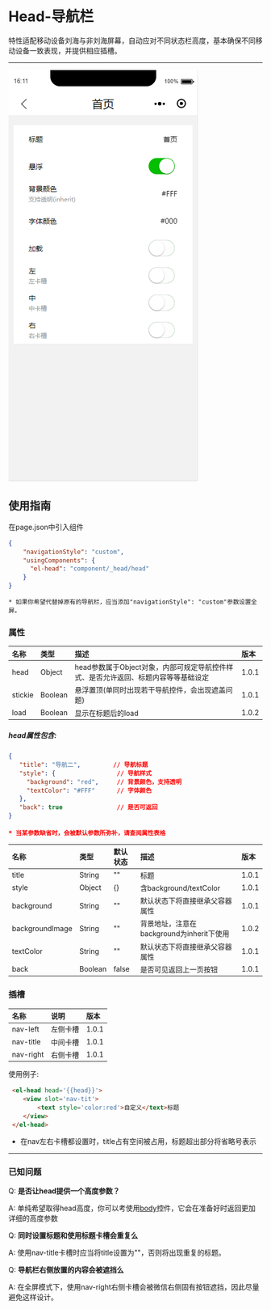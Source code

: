 # Head-导航栏

特性适配移动设备刘海与非刘海屏幕，自动应对不同状态栏高度，基本确保不同移动设备一致表现，并提供相应插槽。

---

![](/assets/head01.png)

## 使用指南

在page.json中引入组件

```json
{
    "navigationStyle": "custom",
    "usingComponents": {
      "el-head": "component/_head/head"
    }
}
```

```
* 如果你希望代替掉原有的导航栏，应当添加"navigationStyle": "custom"参数设置全屏。
```

### 属性

| 名称 | 类型 | 描述 | 版本 |
| :--- | :--- | :--- | :--- |
| head | Object | head参数属于Object对象，内部可规定导航控件样式、是否允许返回、标题内容等等基础设定 | 1.0.1 |
| stickie | Boolean | 悬浮置顶\(单同时出现若干导航控件，会出现遮盖问题\) | 1.0.1 |
| load | Boolean | 显示在标题后的load | 1.0.2 |

##### head属性包含:

```json
{
   "title": "导航二",         // 导航标题
   "style": {                 // 导航样式
     "background": "red",     // 背景颜色，支持透明
     "textColor": "#FFF"      // 字体颜色
   },
   "back": true               // 是否可返回
}

* 当某参数缺省时，会被默认参数所弥补，请查阅属性表格
```

| 名称 | 类型 | 默认状态 | 描述 | 版本 |
| :--- | :--- | :--- | :--- | :--- |
| title | String | "" | 标题 | 1.0.1 |
| style | Object | {} | 含background/textColor | 1.0.1 |
| background | String | "" | 默认状态下将直接继承父容器属性 | 1.0.1 |
| backgroundImage | String | "" | 背景地址，注意在background为inherit下使用 | 1.0.2 |
| textColor | String | "" | 默认状态下将直接继承父容器属性 | 1.0.1 |
| back | Boolean | false | 是否可见返回上一页按钮 | 1.0.1 |

### 插槽

| 名称 | 说明 | 版本 |
| :--- | :--- | :--- |
| nav-left | 左侧卡槽 | 1.0.1 |
| nav-title | 中间卡槽 | 1.0.1 |
| nav-right | 右侧卡槽 | 1.0.1 |

使用例子:

```html
 <el-head head='{{head}}'>
    <view slot='nav-tit'>
        <text style='color:red'>自定义</text>标题
    </view>
 </el-head>
```

* 在nav左右卡槽都设置时，title占有空间被占用，标题超出部分将省略号表示

---

### 已知问题

Q: **是否让head提供一个高度参数？**

A: 单纯希望取得head高度，你可以考使用[body](/content-zhu-ti.md)控件，它会在准备好时返回更加详细的高度参数

Q: **同时设置标题和使用标题卡槽会重复么**

A: 使用nav-title卡槽时应当将title设置为""，否则将出现重复的标题。

Q: **导航栏右侧放置的内容会被遮挡么**

A: 在全屏模式下，使用nav-right右侧卡槽会被微信右侧固有按钮遮挡，因此尽量避免这样设计。

